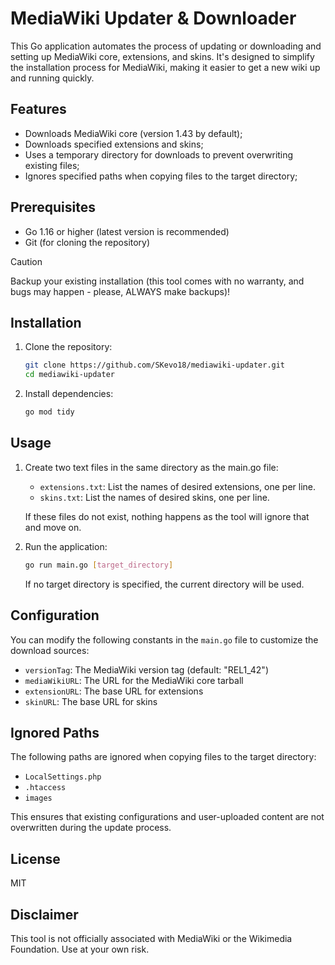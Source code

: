# MediaWiki Updater & Downloader

This Go application automates the process of updating or downloading and setting up MediaWiki core, extensions, and skins. It's designed to simplify the installation process for MediaWiki, making it easier to get a new wiki up and running quickly.

## Features

- Downloads MediaWiki core (version 1.43 by default);
- Downloads specified extensions and skins;
- Uses a temporary directory for downloads to prevent overwriting existing files;
- Ignores specified paths when copying files to the target directory;

## Prerequisites

- Go 1.16 or higher (latest version is recommended)
- Git (for cloning the repository)

> [!CAUTION]
> Backup your existing installation (this tool comes with no warranty, and bugs may happen - please, ALWAYS make backups)!

## Installation

1. Clone the repository:

   ```bash
   git clone https://github.com/SKevo18/mediawiki-updater.git
   cd mediawiki-updater
   ```

2. Install dependencies:

   ```bash
   go mod tidy
   ```

## Usage

1. Create two text files in the same directory as the main.go file:
   - `extensions.txt`: List the names of desired extensions, one per line.
   - `skins.txt`: List the names of desired skins, one per line.

   If these files do not exist, nothing happens as the tool will ignore that and move on.

2. Run the application:

   ```bash
   go run main.go [target_directory]
   ```

   If no target directory is specified, the current directory will be used.

## Configuration

You can modify the following constants in the `main.go` file to customize the download sources:

- `versionTag`: The MediaWiki version tag (default: "REL1_42")
- `mediaWikiURL`: The URL for the MediaWiki core tarball
- `extensionURL`: The base URL for extensions
- `skinURL`: The base URL for skins

## Ignored Paths

The following paths are ignored when copying files to the target directory:

- `LocalSettings.php`
- `.htaccess`
- `images`

This ensures that existing configurations and user-uploaded content are not overwritten during the update process.

## License

MIT

## Disclaimer

This tool is not officially associated with MediaWiki or the Wikimedia Foundation. Use at your own risk.
